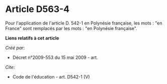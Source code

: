 # Article D563-4

Pour l'application de l'article D. 542-1 en Polynésie française, les mots : "en France" sont remplacés par les mots : "en
Polynésie française".

**Liens relatifs à cet article**

_Créé par_:

  - Décret n°2009-553 du 15 mai 2009 - art.

_Cite_:

  - Code de l'éducation - art. D542-1 (V)
